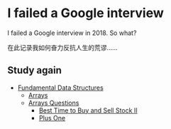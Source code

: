 # I failed a Google interview
I failed a Google interview in 2018. So what?

在此记录我如何奋力反抗人生的荒谬……

## Study again

- [Fundamental Data Structures](fundamental-data-structures)
    - [Arrays](fundamental-data-structures/array/arrays.md)
    - [Arrays Questions](fundamental-data-structures/array/questions)
        - [Best Time to Buy and Sell Stock II](fundamental-data-structures/array/questions/stocksell)
        - [Plus One](fundamental-data-structures/array/questions/plusone)

